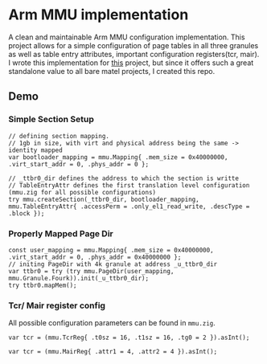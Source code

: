 # Arm MMU implementation

A clean and maintainable Arm MMU configuration implementation. This project allows for a simple configuration of page tables in all three granules as well as table entry attributes, important configuration registers(tcr, mair).
I wrote this implementation for [this](https://github.com/luickk/MinimalRoboticsPlatform) project, but since it offers such a great standalone value to all bare matel projects, I created this repo.

## Demo

### Simple Section Setup

```zig
// defining section mapping.
// 1gb in size, with virt and physical address being the same -> identity mapped
var bootloader_mapping = mmu.Mapping{ .mem_size = 0x40000000, .virt_start_addr = 0, .phys_addr = 0 };

// _ttbr0_dir defines the address to which the section is writte
// TableEntryAttr defines the first translation level configuration (mmu.zig for all possible configurations)
try mmu.createSection(_ttbr0_dir, bootloader_mapping, mmu.TableEntryAttr{ .accessPerm = .only_el1_read_write, .descType = .block });
```

### Properly Mapped Page Dir

```zig
const user_mapping = mmu.Mapping{ .mem_size = 0x40000000, .virt_start_addr = 0, .phys_addr = 0x40000000 };
// initing PageDir with 4k granule at address _u_ttbr0_dir
var ttbr0 = try (try mmu.PageDir(user_mapping, mmu.Granule.Fourk)).init(_u_ttbr0_dir);
try ttbr0.mapMem();
```

### Tcr/ Mair register config

All possible configuration parameters can be found in `mmu.zig`.
```zig
var tcr = (mmu.TcrReg{ .t0sz = 16, .t1sz = 16, .tg0 = 2 }).asInt();
```

```zig
var tcr = (mmu.MairReg{ .attr1 = 4, .attr2 = 4 }).asInt();
```
